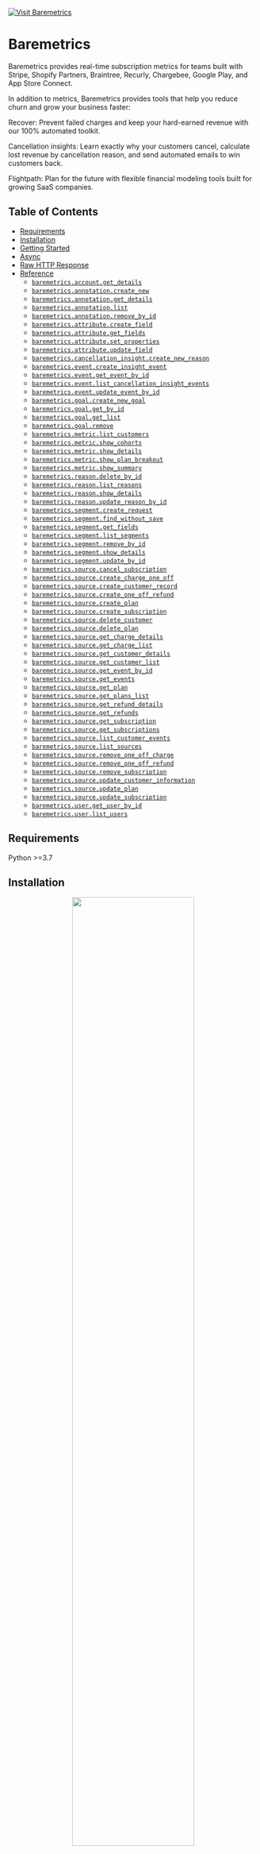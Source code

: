 <div align="left">

[![Visit Baremetrics](./header.png)](https://baremetrics.com)

# Baremetrics<a id="baremetrics"></a>

Baremetrics provides real-time subscription metrics for teams built with Stripe, Shopify Partners, Braintree, Recurly, Chargebee, Google Play, and App Store Connect. 

In addition to metrics, Baremetrics provides tools that help you reduce churn and grow your business faster: 

Recover: Prevent failed charges and keep your hard-earned revenue with our 100% automated toolkit. 

Cancellation insights: Learn exactly why your customers cancel, calculate lost revenue by cancellation reason, and send automated emails to win customers back.

Flightpath: Plan for the future with flexible financial modeling tools built for growing SaaS companies.


</div>

## Table of Contents<a id="table-of-contents"></a>

<!-- toc -->

- [Requirements](#requirements)
- [Installation](#installation)
- [Getting Started](#getting-started)
- [Async](#async)
- [Raw HTTP Response](#raw-http-response)
- [Reference](#reference)
  * [`baremetrics.account.get_details`](#baremetricsaccountget_details)
  * [`baremetrics.annotation.create_new`](#baremetricsannotationcreate_new)
  * [`baremetrics.annotation.get_details`](#baremetricsannotationget_details)
  * [`baremetrics.annotation.list`](#baremetricsannotationlist)
  * [`baremetrics.annotation.remove_by_id`](#baremetricsannotationremove_by_id)
  * [`baremetrics.attribute.create_field`](#baremetricsattributecreate_field)
  * [`baremetrics.attribute.get_fields`](#baremetricsattributeget_fields)
  * [`baremetrics.attribute.set_properties`](#baremetricsattributeset_properties)
  * [`baremetrics.attribute.update_field`](#baremetricsattributeupdate_field)
  * [`baremetrics.cancellation_insight.create_new_reason`](#baremetricscancellation_insightcreate_new_reason)
  * [`baremetrics.event.create_insight_event`](#baremetricseventcreate_insight_event)
  * [`baremetrics.event.get_event_by_id`](#baremetricseventget_event_by_id)
  * [`baremetrics.event.list_cancellation_insight_events`](#baremetricseventlist_cancellation_insight_events)
  * [`baremetrics.event.update_event_by_id`](#baremetricseventupdate_event_by_id)
  * [`baremetrics.goal.create_new_goal`](#baremetricsgoalcreate_new_goal)
  * [`baremetrics.goal.get_by_id`](#baremetricsgoalget_by_id)
  * [`baremetrics.goal.get_list`](#baremetricsgoalget_list)
  * [`baremetrics.goal.remove`](#baremetricsgoalremove)
  * [`baremetrics.metric.list_customers`](#baremetricsmetriclist_customers)
  * [`baremetrics.metric.show_cohorts`](#baremetricsmetricshow_cohorts)
  * [`baremetrics.metric.show_details`](#baremetricsmetricshow_details)
  * [`baremetrics.metric.show_plan_breakout`](#baremetricsmetricshow_plan_breakout)
  * [`baremetrics.metric.show_summary`](#baremetricsmetricshow_summary)
  * [`baremetrics.reason.delete_by_id`](#baremetricsreasondelete_by_id)
  * [`baremetrics.reason.list_reasons`](#baremetricsreasonlist_reasons)
  * [`baremetrics.reason.show_details`](#baremetricsreasonshow_details)
  * [`baremetrics.reason.update_reason_by_id`](#baremetricsreasonupdate_reason_by_id)
  * [`baremetrics.segment.create_request`](#baremetricssegmentcreate_request)
  * [`baremetrics.segment.find_without_save`](#baremetricssegmentfind_without_save)
  * [`baremetrics.segment.get_fields`](#baremetricssegmentget_fields)
  * [`baremetrics.segment.list_segments`](#baremetricssegmentlist_segments)
  * [`baremetrics.segment.remove_by_id`](#baremetricssegmentremove_by_id)
  * [`baremetrics.segment.show_details`](#baremetricssegmentshow_details)
  * [`baremetrics.segment.update_by_id`](#baremetricssegmentupdate_by_id)
  * [`baremetrics.source.cancel_subscription`](#baremetricssourcecancel_subscription)
  * [`baremetrics.source.create_charge_one_off`](#baremetricssourcecreate_charge_one_off)
  * [`baremetrics.source.create_customer_record`](#baremetricssourcecreate_customer_record)
  * [`baremetrics.source.create_one_off_refund`](#baremetricssourcecreate_one_off_refund)
  * [`baremetrics.source.create_plan`](#baremetricssourcecreate_plan)
  * [`baremetrics.source.create_subscription`](#baremetricssourcecreate_subscription)
  * [`baremetrics.source.delete_customer`](#baremetricssourcedelete_customer)
  * [`baremetrics.source.delete_plan`](#baremetricssourcedelete_plan)
  * [`baremetrics.source.get_charge_details`](#baremetricssourceget_charge_details)
  * [`baremetrics.source.get_charge_list`](#baremetricssourceget_charge_list)
  * [`baremetrics.source.get_customer_details`](#baremetricssourceget_customer_details)
  * [`baremetrics.source.get_customer_list`](#baremetricssourceget_customer_list)
  * [`baremetrics.source.get_event_by_id`](#baremetricssourceget_event_by_id)
  * [`baremetrics.source.get_events`](#baremetricssourceget_events)
  * [`baremetrics.source.get_plan`](#baremetricssourceget_plan)
  * [`baremetrics.source.get_plans_list`](#baremetricssourceget_plans_list)
  * [`baremetrics.source.get_refund_details`](#baremetricssourceget_refund_details)
  * [`baremetrics.source.get_refunds`](#baremetricssourceget_refunds)
  * [`baremetrics.source.get_subscription`](#baremetricssourceget_subscription)
  * [`baremetrics.source.get_subscriptions`](#baremetricssourceget_subscriptions)
  * [`baremetrics.source.list_customer_events`](#baremetricssourcelist_customer_events)
  * [`baremetrics.source.list_sources`](#baremetricssourcelist_sources)
  * [`baremetrics.source.remove_one_off_charge`](#baremetricssourceremove_one_off_charge)
  * [`baremetrics.source.remove_one_off_refund`](#baremetricssourceremove_one_off_refund)
  * [`baremetrics.source.remove_subscription`](#baremetricssourceremove_subscription)
  * [`baremetrics.source.update_customer_information`](#baremetricssourceupdate_customer_information)
  * [`baremetrics.source.update_plan`](#baremetricssourceupdate_plan)
  * [`baremetrics.source.update_subscription`](#baremetricssourceupdate_subscription)
  * [`baremetrics.user.get_user_by_id`](#baremetricsuserget_user_by_id)
  * [`baremetrics.user.list_users`](#baremetricsuserlist_users)

<!-- tocstop -->

## Requirements<a id="requirements"></a>

Python >=3.7

## Installation<a id="installation"></a>
<div align="center">
  <a href="https://konfigthis.com/sdk-sign-up?company=Baremetrics&language=Python">
    <img src="https://raw.githubusercontent.com/konfig-dev/brand-assets/HEAD/cta-images/python-cta.png" width="70%">
  </a>
</div>

## Getting Started<a id="getting-started"></a>

```python
from pprint import pprint
from baremetrics_python_sdk import Baremetrics, ApiException

baremetrics = Baremetrics(
    sec0="YOUR_API_KEY",
)

try:
    # Get Account
    get_details_response = baremetrics.account.get_details()
except ApiException as e:
    print("Exception when calling AccountApi.get_details: %s\n" % e)
    pprint(e.body)
    pprint(e.headers)
    pprint(e.status)
    pprint(e.reason)
    pprint(e.round_trip_time)
```

## Async<a id="async"></a>

`async` support is available by prepending `a` to any method.

```python
import asyncio
from pprint import pprint
from baremetrics_python_sdk import Baremetrics, ApiException

baremetrics = Baremetrics(
    sec0="YOUR_API_KEY",
)


async def main():
    try:
        # Get Account
        get_details_response = await baremetrics.account.aget_details()
    except ApiException as e:
        print("Exception when calling AccountApi.get_details: %s\n" % e)
        pprint(e.body)
        pprint(e.headers)
        pprint(e.status)
        pprint(e.reason)
        pprint(e.round_trip_time)


asyncio.run(main())
```

## Raw HTTP Response<a id="raw-http-response"></a>

To access raw HTTP response values, use the `.raw` namespace.

```python
from pprint import pprint
from baremetrics_python_sdk import Baremetrics, ApiException

baremetrics = Baremetrics(
    sec0="YOUR_API_KEY",
)

try:
    # Get Account
    get_details_response = baremetrics.account.raw.get_details()
    pprint(get_details_response.headers)
    pprint(get_details_response.status)
    pprint(get_details_response.round_trip_time)
except ApiException as e:
    print("Exception when calling AccountApi.get_details: %s\n" % e)
    pprint(e.body)
    pprint(e.headers)
    pprint(e.status)
    pprint(e.reason)
    pprint(e.round_trip_time)
```


## Reference<a id="reference"></a>
### `baremetrics.account.get_details`<a id="baremetricsaccountget_details"></a>

Get Account

#### 🛠️ Usage<a id="🛠️-usage"></a>

```python
get_details_response = baremetrics.account.get_details()
```

#### 🌐 Endpoint<a id="🌐-endpoint"></a>

`/v1/account` `get`

[🔙 **Back to Table of Contents**](#table-of-contents)

---

### `baremetrics.annotation.create_new`<a id="baremetricsannotationcreate_new"></a>

Create Annotation

#### 🛠️ Usage<a id="🛠️-usage"></a>

```python
create_new_response = baremetrics.annotation.create_new(
    metric="string_example",
    annotation="string_example",
    date="1970-01-01",
    _global=True,
    user_id="string_example",
)
```

#### ⚙️ Parameters<a id="⚙️-parameters"></a>

##### metric: `str`<a id="metric-str"></a>

Which metric is this for?

##### annotation: `str`<a id="annotation-str"></a>

The annotation text

##### date: `date`<a id="date-date"></a>

YYYY-MM-DD

##### _global: `bool`<a id="_global-bool"></a>

Should this show on all graphs?

##### user_id: `str`<a id="user_id-str"></a>

Who added this annotation?

#### ⚙️ Request Body<a id="⚙️-request-body"></a>

[`AnnotationCreateNewRequest`](./baremetrics_python_sdk/type/annotation_create_new_request.py)
#### 🔄 Return<a id="🔄-return"></a>

[`AnnotationCreateNewResponse`](./baremetrics_python_sdk/pydantic/annotation_create_new_response.py)

#### 🌐 Endpoint<a id="🌐-endpoint"></a>

`/v1/annotations` `post`

[🔙 **Back to Table of Contents**](#table-of-contents)

---

### `baremetrics.annotation.get_details`<a id="baremetricsannotationget_details"></a>

Show Annotation

#### 🛠️ Usage<a id="🛠️-usage"></a>

```python
get_details_response = baremetrics.annotation.get_details(
    id="id_example",
)
```

#### ⚙️ Parameters<a id="⚙️-parameters"></a>

##### id: `str`<a id="id-str"></a>

#### 🔄 Return<a id="🔄-return"></a>

[`AnnotationGetDetailsResponse`](./baremetrics_python_sdk/pydantic/annotation_get_details_response.py)

#### 🌐 Endpoint<a id="🌐-endpoint"></a>

`/v1/annotations/{id}` `get`

[🔙 **Back to Table of Contents**](#table-of-contents)

---

### `baremetrics.annotation.list`<a id="baremetricsannotationlist"></a>

List Annotations

#### 🛠️ Usage<a id="🛠️-usage"></a>

```python
list_response = baremetrics.annotation.list()
```

#### 🔄 Return<a id="🔄-return"></a>

[`AnnotationListResponse`](./baremetrics_python_sdk/pydantic/annotation_list_response.py)

#### 🌐 Endpoint<a id="🌐-endpoint"></a>

`/v1/annotations` `get`

[🔙 **Back to Table of Contents**](#table-of-contents)

---

### `baremetrics.annotation.remove_by_id`<a id="baremetricsannotationremove_by_id"></a>

Delete Annotation

#### 🛠️ Usage<a id="🛠️-usage"></a>

```python
remove_by_id_response = baremetrics.annotation.remove_by_id(
    id="id_example",
)
```

#### ⚙️ Parameters<a id="⚙️-parameters"></a>

##### id: `str`<a id="id-str"></a>

#### 🌐 Endpoint<a id="🌐-endpoint"></a>

`/v1/annotations/{id}` `delete`

[🔙 **Back to Table of Contents**](#table-of-contents)

---

### `baremetrics.attribute.create_field`<a id="baremetricsattributecreate_field"></a>

Create Attribute Field

#### 🛠️ Usage<a id="🛠️-usage"></a>

```python
create_field_response = baremetrics.attribute.create_field(
    title="string_example",
    field_type="string_example",
)
```

#### ⚙️ Parameters<a id="⚙️-parameters"></a>

##### title: `str`<a id="title-str"></a>

##### field_type: `str`<a id="field_type-str"></a>

string, integer, date, boolean, array

#### ⚙️ Request Body<a id="⚙️-request-body"></a>

[`AttributeCreateFieldRequest`](./baremetrics_python_sdk/type/attribute_create_field_request.py)
#### 🔄 Return<a id="🔄-return"></a>

[`AttributeCreateFieldResponse`](./baremetrics_python_sdk/pydantic/attribute_create_field_response.py)

#### 🌐 Endpoint<a id="🌐-endpoint"></a>

`/v1/attributes/fields` `post`

[🔙 **Back to Table of Contents**](#table-of-contents)

---

### `baremetrics.attribute.get_fields`<a id="baremetricsattributeget_fields"></a>

List Attribute Fields

#### 🛠️ Usage<a id="🛠️-usage"></a>

```python
get_fields_response = baremetrics.attribute.get_fields()
```

#### 🔄 Return<a id="🔄-return"></a>

[`AttributeGetFieldsResponse`](./baremetrics_python_sdk/pydantic/attribute_get_fields_response.py)

#### 🌐 Endpoint<a id="🌐-endpoint"></a>

`/v1/attributes/fields` `get`

[🔙 **Back to Table of Contents**](#table-of-contents)

---

### `baremetrics.attribute.set_properties`<a id="baremetricsattributeset_properties"></a>

Create or update properties on customers. This will work across all sources.

#### 🛠️ Usage<a id="🛠️-usage"></a>

```python
set_properties_response = baremetrics.attribute.set_properties(
    attributes=[
        {
            "customer_oid": "customer_oid_example",
            "customer_email": "customer_email_example",
            "field_id": "field_id_example",
            "value": "value_example",
        }
    ],
)
```

#### ⚙️ Parameters<a id="⚙️-parameters"></a>

##### attributes: [`AttributeSetPropertiesRequestAttributes`](./baremetrics_python_sdk/type/attribute_set_properties_request_attributes.py)<a id="attributes-attributesetpropertiesrequestattributesbaremetrics_python_sdktypeattribute_set_properties_request_attributespy"></a>

#### ⚙️ Request Body<a id="⚙️-request-body"></a>

[`AttributeSetPropertiesRequest`](./baremetrics_python_sdk/type/attribute_set_properties_request.py)
#### 🌐 Endpoint<a id="🌐-endpoint"></a>

`/v1/attributes` `post`

[🔙 **Back to Table of Contents**](#table-of-contents)

---

### `baremetrics.attribute.update_field`<a id="baremetricsattributeupdate_field"></a>

Update Attribute Field

#### 🛠️ Usage<a id="🛠️-usage"></a>

```python
update_field_response = baremetrics.attribute.update_field(
    title="string_example",
    id="id_example",
)
```

#### ⚙️ Parameters<a id="⚙️-parameters"></a>

##### title: `str`<a id="title-str"></a>

##### id: `str`<a id="id-str"></a>

#### ⚙️ Request Body<a id="⚙️-request-body"></a>

[`AttributeUpdateFieldRequest`](./baremetrics_python_sdk/type/attribute_update_field_request.py)
#### 🔄 Return<a id="🔄-return"></a>

[`AttributeUpdateFieldResponse`](./baremetrics_python_sdk/pydantic/attribute_update_field_response.py)

#### 🌐 Endpoint<a id="🌐-endpoint"></a>

`/v1/attributes/fields/{id}` `put`

[🔙 **Back to Table of Contents**](#table-of-contents)

---

### `baremetrics.cancellation_insight.create_new_reason`<a id="baremetricscancellation_insightcreate_new_reason"></a>

Create Reason

#### 🛠️ Usage<a id="🛠️-usage"></a>

```python
create_new_reason_response = baremetrics.cancellation_insight.create_new_reason(
    text="string_example",
    sort_key=1,
)
```

#### ⚙️ Parameters<a id="⚙️-parameters"></a>

##### text: `str`<a id="text-str"></a>

##### sort_key: `int`<a id="sort_key-int"></a>

#### ⚙️ Request Body<a id="⚙️-request-body"></a>

[`CancellationInsightCreateNewReasonRequest`](./baremetrics_python_sdk/type/cancellation_insight_create_new_reason_request.py)
#### 🔄 Return<a id="🔄-return"></a>

[`CancellationInsightCreateNewReasonResponse`](./baremetrics_python_sdk/pydantic/cancellation_insight_create_new_reason_response.py)

#### 🌐 Endpoint<a id="🌐-endpoint"></a>

`/v1/cancellation_insights/reasons` `post`

[🔙 **Back to Table of Contents**](#table-of-contents)

---

### `baremetrics.event.create_insight_event`<a id="baremetricseventcreate_insight_event"></a>

Create Event

#### 🛠️ Usage<a id="🛠️-usage"></a>

```python
create_insight_event_response = baremetrics.event.create_insight_event(
    reason_id="string_example",
    comment="string_example",
    customer_oid="string_example",
    subscription_oids=["string_example"],
)
```

#### ⚙️ Parameters<a id="⚙️-parameters"></a>

##### reason_id: `str`<a id="reason_id-str"></a>

##### comment: `str`<a id="comment-str"></a>

##### customer_oid: `str`<a id="customer_oid-str"></a>

##### subscription_oids: [`EventCreateInsightEventRequestSubscriptionOids`](./baremetrics_python_sdk/type/event_create_insight_event_request_subscription_oids.py)<a id="subscription_oids-eventcreateinsighteventrequestsubscriptionoidsbaremetrics_python_sdktypeevent_create_insight_event_request_subscription_oidspy"></a>

#### ⚙️ Request Body<a id="⚙️-request-body"></a>

[`EventCreateInsightEventRequest`](./baremetrics_python_sdk/type/event_create_insight_event_request.py)
#### 🔄 Return<a id="🔄-return"></a>

[`EventCreateInsightEventResponse`](./baremetrics_python_sdk/pydantic/event_create_insight_event_response.py)

#### 🌐 Endpoint<a id="🌐-endpoint"></a>

`/v1/cancellation_insights/events` `post`

[🔙 **Back to Table of Contents**](#table-of-contents)

---

### `baremetrics.event.get_event_by_id`<a id="baremetricseventget_event_by_id"></a>

Show Event

#### 🛠️ Usage<a id="🛠️-usage"></a>

```python
get_event_by_id_response = baremetrics.event.get_event_by_id(
    id="id_example",
)
```

#### ⚙️ Parameters<a id="⚙️-parameters"></a>

##### id: `str`<a id="id-str"></a>

#### 🔄 Return<a id="🔄-return"></a>

[`EventGetEventByIdResponse`](./baremetrics_python_sdk/pydantic/event_get_event_by_id_response.py)

#### 🌐 Endpoint<a id="🌐-endpoint"></a>

`/v1/cancellation_insights/events/{id}` `get`

[🔙 **Back to Table of Contents**](#table-of-contents)

---

### `baremetrics.event.list_cancellation_insight_events`<a id="baremetricseventlist_cancellation_insight_events"></a>

List Events

#### 🛠️ Usage<a id="🛠️-usage"></a>

```python
list_cancellation_insight_events_response = (
    baremetrics.event.list_cancellation_insight_events()
)
```

#### 🔄 Return<a id="🔄-return"></a>

[`EventListCancellationInsightEventsResponse`](./baremetrics_python_sdk/pydantic/event_list_cancellation_insight_events_response.py)

#### 🌐 Endpoint<a id="🌐-endpoint"></a>

`/v1/cancellation_insights/events` `get`

[🔙 **Back to Table of Contents**](#table-of-contents)

---

### `baremetrics.event.update_event_by_id`<a id="baremetricseventupdate_event_by_id"></a>

Update Event

#### 🛠️ Usage<a id="🛠️-usage"></a>

```python
update_event_by_id_response = baremetrics.event.update_event_by_id(
    id="id_example",
    reason_id="string_example",
    comment="string_example",
)
```

#### ⚙️ Parameters<a id="⚙️-parameters"></a>

##### id: `str`<a id="id-str"></a>

##### reason_id: `str`<a id="reason_id-str"></a>

##### comment: `str`<a id="comment-str"></a>

#### ⚙️ Request Body<a id="⚙️-request-body"></a>

[`EventUpdateEventByIdRequest`](./baremetrics_python_sdk/type/event_update_event_by_id_request.py)
#### 🔄 Return<a id="🔄-return"></a>

[`EventUpdateEventByIdResponse`](./baremetrics_python_sdk/pydantic/event_update_event_by_id_response.py)

#### 🌐 Endpoint<a id="🌐-endpoint"></a>

`/v1/cancellation_insights/events/{id}` `put`

[🔙 **Back to Table of Contents**](#table-of-contents)

---

### `baremetrics.goal.create_new_goal`<a id="baremetricsgoalcreate_new_goal"></a>

Create Goal

#### 🛠️ Usage<a id="🛠️-usage"></a>

```python
create_new_goal_response = baremetrics.goal.create_new_goal(
    metric="string_example",
    start_amount=1,
    end_amount=1,
    start_date="1970-01-01",
    end_date="1970-01-01",
    name="string_example",
)
```

#### ⚙️ Parameters<a id="⚙️-parameters"></a>

##### metric: `str`<a id="metric-str"></a>

##### start_amount: `int`<a id="start_amount-int"></a>

In cents

##### end_amount: `int`<a id="end_amount-int"></a>

In cents

##### start_date: `date`<a id="start_date-date"></a>

##### end_date: `date`<a id="end_date-date"></a>

##### name: `str`<a id="name-str"></a>

The goal name

#### ⚙️ Request Body<a id="⚙️-request-body"></a>

[`GoalCreateNewGoalRequest`](./baremetrics_python_sdk/type/goal_create_new_goal_request.py)
#### 🔄 Return<a id="🔄-return"></a>

[`GoalCreateNewGoalResponse`](./baremetrics_python_sdk/pydantic/goal_create_new_goal_response.py)

#### 🌐 Endpoint<a id="🌐-endpoint"></a>

`/v1/goals` `post`

[🔙 **Back to Table of Contents**](#table-of-contents)

---

### `baremetrics.goal.get_by_id`<a id="baremetricsgoalget_by_id"></a>

Show Goal

#### 🛠️ Usage<a id="🛠️-usage"></a>

```python
get_by_id_response = baremetrics.goal.get_by_id(
    id="id_example",
)
```

#### ⚙️ Parameters<a id="⚙️-parameters"></a>

##### id: `str`<a id="id-str"></a>

Unique ID

#### 🔄 Return<a id="🔄-return"></a>

[`GoalGetByIdResponse`](./baremetrics_python_sdk/pydantic/goal_get_by_id_response.py)

#### 🌐 Endpoint<a id="🌐-endpoint"></a>

`/v1/goals/{id}` `get`

[🔙 **Back to Table of Contents**](#table-of-contents)

---

### `baremetrics.goal.get_list`<a id="baremetricsgoalget_list"></a>

List Goals

#### 🛠️ Usage<a id="🛠️-usage"></a>

```python
get_list_response = baremetrics.goal.get_list()
```

#### 🔄 Return<a id="🔄-return"></a>

[`GoalGetListResponse`](./baremetrics_python_sdk/pydantic/goal_get_list_response.py)

#### 🌐 Endpoint<a id="🌐-endpoint"></a>

`/v1/goals` `get`

[🔙 **Back to Table of Contents**](#table-of-contents)

---

### `baremetrics.goal.remove`<a id="baremetricsgoalremove"></a>

Delete Goal

#### 🛠️ Usage<a id="🛠️-usage"></a>

```python
remove_response = baremetrics.goal.remove(
    id="id_example",
)
```

#### ⚙️ Parameters<a id="⚙️-parameters"></a>

##### id: `str`<a id="id-str"></a>

#### 🌐 Endpoint<a id="🌐-endpoint"></a>

`/v1/goals/{id}` `delete`

[🔙 **Back to Table of Contents**](#table-of-contents)

---

### `baremetrics.metric.list_customers`<a id="baremetricsmetriclist_customers"></a>

Returns a list of customers that make up this metric. For example, the upgrades metric will return all customers who have upgraded within the selected range. You can also see their MRR contribution.

#### 🛠️ Usage<a id="🛠️-usage"></a>

```python
list_customers_response = baremetrics.metric.list_customers(
    start_date="1970-01-01",
    end_date="1970-01-01",
    metric="metric_example",
)
```

#### ⚙️ Parameters<a id="⚙️-parameters"></a>

##### start_date: `date`<a id="start_date-date"></a>

##### end_date: `date`<a id="end_date-date"></a>

##### metric: `str`<a id="metric-str"></a>

You can see a list of available metrics [here](https://developers.baremetrics.com/reference/introduction)

#### 🌐 Endpoint<a id="🌐-endpoint"></a>

`/v1/metrics/{metric}/customers` `get`

[🔙 **Back to Table of Contents**](#table-of-contents)

---

### `baremetrics.metric.show_cohorts`<a id="baremetricsmetricshow_cohorts"></a>

Show Cohorts

#### 🛠️ Usage<a id="🛠️-usage"></a>

```python
show_cohorts_response = baremetrics.metric.show_cohorts()
```

#### 🔄 Return<a id="🔄-return"></a>

[`MetricShowCohortsResponse`](./baremetrics_python_sdk/pydantic/metric_show_cohorts_response.py)

#### 🌐 Endpoint<a id="🌐-endpoint"></a>

`/v1/metrics/cohorts` `get`

[🔙 **Back to Table of Contents**](#table-of-contents)

---

### `baremetrics.metric.show_details`<a id="baremetricsmetricshow_details"></a>

Show Metric

#### 🛠️ Usage<a id="🛠️-usage"></a>

```python
show_details_response = baremetrics.metric.show_details(
    metric="metric_example",
    start_date="2016-11-01",
    end_date="2016-11-26",
    compare_to=30,
)
```

#### ⚙️ Parameters<a id="⚙️-parameters"></a>

##### metric: `str`<a id="metric-str"></a>

You can see a list of available metrics [here](https://developers.baremetrics.com/reference/introduction)

##### start_date: `date`<a id="start_date-date"></a>

##### end_date: `date`<a id="end_date-date"></a>

##### compare_to: `int`<a id="compare_to-int"></a>

The number of days ago to compare results to

#### 🔄 Return<a id="🔄-return"></a>

[`MetricShowDetailsResponse`](./baremetrics_python_sdk/pydantic/metric_show_details_response.py)

#### 🌐 Endpoint<a id="🌐-endpoint"></a>

`/v1/metrics/{metric}` `get`

[🔙 **Back to Table of Contents**](#table-of-contents)

---

### `baremetrics.metric.show_plan_breakout`<a id="baremetricsmetricshow_plan_breakout"></a>

This allows you to break down a metric by plan, across a date range

#### 🛠️ Usage<a id="🛠️-usage"></a>

```python
show_plan_breakout_response = baremetrics.metric.show_plan_breakout(
    start_date="1970-01-01",
    end_date="1970-01-01",
    metric="metric_example",
)
```

#### ⚙️ Parameters<a id="⚙️-parameters"></a>

##### start_date: `date`<a id="start_date-date"></a>

##### end_date: `date`<a id="end_date-date"></a>

##### metric: `str`<a id="metric-str"></a>

You can see a list of available metrics [here](https://developers.baremetrics.com/reference/introduction)

#### 🔄 Return<a id="🔄-return"></a>

[`MetricShowPlanBreakoutResponse`](./baremetrics_python_sdk/pydantic/metric_show_plan_breakout_response.py)

#### 🌐 Endpoint<a id="🌐-endpoint"></a>

`/v1/metrics/{metric}/plans` `get`

[🔙 **Back to Table of Contents**](#table-of-contents)

---

### `baremetrics.metric.show_summary`<a id="baremetricsmetricshow_summary"></a>

Show Summary

#### 🛠️ Usage<a id="🛠️-usage"></a>

```python
show_summary_response = baremetrics.metric.show_summary(
    start_date="2016-11-01",
    end_date="2016-11-26",
)
```

#### ⚙️ Parameters<a id="⚙️-parameters"></a>

##### start_date: `str`<a id="start_date-str"></a>

##### end_date: `str`<a id="end_date-str"></a>

#### 🔄 Return<a id="🔄-return"></a>

[`MetricShowSummaryResponse`](./baremetrics_python_sdk/pydantic/metric_show_summary_response.py)

#### 🌐 Endpoint<a id="🌐-endpoint"></a>

`/v1/metrics` `get`

[🔙 **Back to Table of Contents**](#table-of-contents)

---

### `baremetrics.reason.delete_by_id`<a id="baremetricsreasondelete_by_id"></a>

Delete Reason

#### 🛠️ Usage<a id="🛠️-usage"></a>

```python
delete_by_id_response = baremetrics.reason.delete_by_id(
    id="id_example",
)
```

#### ⚙️ Parameters<a id="⚙️-parameters"></a>

##### id: `str`<a id="id-str"></a>

#### 🌐 Endpoint<a id="🌐-endpoint"></a>

`/v1/cancellation_insights/reasons/{id}` `delete`

[🔙 **Back to Table of Contents**](#table-of-contents)

---

### `baremetrics.reason.list_reasons`<a id="baremetricsreasonlist_reasons"></a>

List Reasons

#### 🛠️ Usage<a id="🛠️-usage"></a>

```python
list_reasons_response = baremetrics.reason.list_reasons()
```

#### 🔄 Return<a id="🔄-return"></a>

[`ReasonListReasonsResponse`](./baremetrics_python_sdk/pydantic/reason_list_reasons_response.py)

#### 🌐 Endpoint<a id="🌐-endpoint"></a>

`/v1/cancellation_insights/reasons` `get`

[🔙 **Back to Table of Contents**](#table-of-contents)

---

### `baremetrics.reason.show_details`<a id="baremetricsreasonshow_details"></a>

Show Reason

#### 🛠️ Usage<a id="🛠️-usage"></a>

```python
show_details_response = baremetrics.reason.show_details(
    id="id_example",
)
```

#### ⚙️ Parameters<a id="⚙️-parameters"></a>

##### id: `str`<a id="id-str"></a>

#### 🔄 Return<a id="🔄-return"></a>

[`ReasonShowDetailsResponse`](./baremetrics_python_sdk/pydantic/reason_show_details_response.py)

#### 🌐 Endpoint<a id="🌐-endpoint"></a>

`/v1/cancellation_insights/reasons/{id}` `get`

[🔙 **Back to Table of Contents**](#table-of-contents)

---

### `baremetrics.reason.update_reason_by_id`<a id="baremetricsreasonupdate_reason_by_id"></a>

Update Reason

#### 🛠️ Usage<a id="🛠️-usage"></a>

```python
update_reason_by_id_response = baremetrics.reason.update_reason_by_id(
    text="string_example",
    id="id_example",
    sort_key=1,
)
```

#### ⚙️ Parameters<a id="⚙️-parameters"></a>

##### text: `str`<a id="text-str"></a>

##### id: `str`<a id="id-str"></a>

##### sort_key: `int`<a id="sort_key-int"></a>

#### ⚙️ Request Body<a id="⚙️-request-body"></a>

[`ReasonUpdateReasonByIdRequest`](./baremetrics_python_sdk/type/reason_update_reason_by_id_request.py)
#### 🔄 Return<a id="🔄-return"></a>

[`ReasonUpdateReasonByIdResponse`](./baremetrics_python_sdk/pydantic/reason_update_reason_by_id_response.py)

#### 🌐 Endpoint<a id="🌐-endpoint"></a>

`/v1/cancellation_insights/reasons/{id}` `put`

[🔙 **Back to Table of Contents**](#table-of-contents)

---

### `baremetrics.segment.create_request`<a id="baremetricssegmentcreate_request"></a>

Create Segment

#### 🛠️ Usage<a id="🛠️-usage"></a>

```python
create_request_response = baremetrics.segment.create_request(
    query=[
        {
            "category": "category_example",
            "field": "field_example",
            "value": "value_example",
            "method": "method_example",
        }
    ],
    name="string_example",
)
```

#### ⚙️ Parameters<a id="⚙️-parameters"></a>

##### query: [`SegmentCreateRequestRequestQuery`](./baremetrics_python_sdk/type/segment_create_request_request_query.py)<a id="query-segmentcreaterequestrequestquerybaremetrics_python_sdktypesegment_create_request_request_querypy"></a>

##### name: `str`<a id="name-str"></a>

#### ⚙️ Request Body<a id="⚙️-request-body"></a>

[`SegmentCreateRequestRequest`](./baremetrics_python_sdk/type/segment_create_request_request.py)
#### 🔄 Return<a id="🔄-return"></a>

[`SegmentCreateRequestResponse`](./baremetrics_python_sdk/pydantic/segment_create_request_response.py)

#### 🌐 Endpoint<a id="🌐-endpoint"></a>

`/v1/segments` `post`

[🔙 **Back to Table of Contents**](#table-of-contents)

---

### `baremetrics.segment.find_without_save`<a id="baremetricssegmentfind_without_save"></a>

Search for a segment without saving it

#### 🛠️ Usage<a id="🛠️-usage"></a>

```python
find_without_save_response = baremetrics.segment.find_without_save(
    query=[
        {
            "category": "category_example",
            "field": "field_example",
            "value": "value_example",
            "method": "method_example",
        }
    ],
    per_page=30,
    page=0,
    sort="created",
    order="asc",
)
```

#### ⚙️ Parameters<a id="⚙️-parameters"></a>

##### query: [`SegmentFindWithoutSaveRequestQuery`](./baremetrics_python_sdk/type/segment_find_without_save_request_query.py)<a id="query-segmentfindwithoutsaverequestquerybaremetrics_python_sdktypesegment_find_without_save_request_querypy"></a>

##### per_page: `int`<a id="per_page-int"></a>

##### page: `int`<a id="page-int"></a>

##### sort: `str`<a id="sort-str"></a>

##### order: `str`<a id="order-str"></a>

#### ⚙️ Request Body<a id="⚙️-request-body"></a>

[`SegmentFindWithoutSaveRequest`](./baremetrics_python_sdk/type/segment_find_without_save_request.py)
#### 🔄 Return<a id="🔄-return"></a>

[`SegmentFindWithoutSaveResponse`](./baremetrics_python_sdk/pydantic/segment_find_without_save_response.py)

#### 🌐 Endpoint<a id="🌐-endpoint"></a>

`/v1/segments/search` `post`

[🔙 **Back to Table of Contents**](#table-of-contents)

---

### `baremetrics.segment.get_fields`<a id="baremetricssegmentget_fields"></a>

Returns the fields that can be used to create/search a segment. The key is the category, and a category contains multiple fields.

#### 🛠️ Usage<a id="🛠️-usage"></a>

```python
get_fields_response = baremetrics.segment.get_fields()
```

#### 🔄 Return<a id="🔄-return"></a>

[`SegmentGetFieldsResponse`](./baremetrics_python_sdk/pydantic/segment_get_fields_response.py)

#### 🌐 Endpoint<a id="🌐-endpoint"></a>

`/v1/segments/fields` `get`

[🔙 **Back to Table of Contents**](#table-of-contents)

---

### `baremetrics.segment.list_segments`<a id="baremetricssegmentlist_segments"></a>

List Segments

#### 🛠️ Usage<a id="🛠️-usage"></a>

```python
list_segments_response = baremetrics.segment.list_segments()
```

#### 🔄 Return<a id="🔄-return"></a>

[`SegmentListSegmentsResponse`](./baremetrics_python_sdk/pydantic/segment_list_segments_response.py)

#### 🌐 Endpoint<a id="🌐-endpoint"></a>

`/v1/segments` `get`

[🔙 **Back to Table of Contents**](#table-of-contents)

---

### `baremetrics.segment.remove_by_id`<a id="baremetricssegmentremove_by_id"></a>

Delete Segment

#### 🛠️ Usage<a id="🛠️-usage"></a>

```python
remove_by_id_response = baremetrics.segment.remove_by_id(
    id="id_example",
)
```

#### ⚙️ Parameters<a id="⚙️-parameters"></a>

##### id: `str`<a id="id-str"></a>

#### 🌐 Endpoint<a id="🌐-endpoint"></a>

`/v1/segments/{id}` `delete`

[🔙 **Back to Table of Contents**](#table-of-contents)

---

### `baremetrics.segment.show_details`<a id="baremetricssegmentshow_details"></a>

Show Segment

#### 🛠️ Usage<a id="🛠️-usage"></a>

```python
show_details_response = baremetrics.segment.show_details(
    id="id_example",
)
```

#### ⚙️ Parameters<a id="⚙️-parameters"></a>

##### id: `str`<a id="id-str"></a>

#### 🔄 Return<a id="🔄-return"></a>

[`SegmentShowDetailsResponse`](./baremetrics_python_sdk/pydantic/segment_show_details_response.py)

#### 🌐 Endpoint<a id="🌐-endpoint"></a>

`/v1/segments/{id}` `get`

[🔙 **Back to Table of Contents**](#table-of-contents)

---

### `baremetrics.segment.update_by_id`<a id="baremetricssegmentupdate_by_id"></a>

Update Segment

#### 🛠️ Usage<a id="🛠️-usage"></a>

```python
update_by_id_response = baremetrics.segment.update_by_id(
    id="id_example",
    name="string_example",
    query=[
        {
            "category": "category_example",
            "field": "field_example",
            "value": "value_example",
            "method": "method_example",
        }
    ],
)
```

#### ⚙️ Parameters<a id="⚙️-parameters"></a>

##### id: `str`<a id="id-str"></a>

##### name: `str`<a id="name-str"></a>

##### query: [`SegmentUpdateByIdRequestQuery`](./baremetrics_python_sdk/type/segment_update_by_id_request_query.py)<a id="query-segmentupdatebyidrequestquerybaremetrics_python_sdktypesegment_update_by_id_request_querypy"></a>

#### ⚙️ Request Body<a id="⚙️-request-body"></a>

[`SegmentUpdateByIdRequest`](./baremetrics_python_sdk/type/segment_update_by_id_request.py)
#### 🔄 Return<a id="🔄-return"></a>

[`SegmentUpdateByIdResponse`](./baremetrics_python_sdk/pydantic/segment_update_by_id_response.py)

#### 🌐 Endpoint<a id="🌐-endpoint"></a>

`/v1/segments/{id}` `put`

[🔙 **Back to Table of Contents**](#table-of-contents)

---

### `baremetrics.source.cancel_subscription`<a id="baremetricssourcecancel_subscription"></a>

This endpoint allows you to cancel a subscription.

#### 🛠️ Usage<a id="🛠️-usage"></a>

```python
cancel_subscription_response = baremetrics.source.cancel_subscription(
    canceled_at="1970-01-01T00:00:00.00Z",
    subscription_oid="subscription_oid_example",
    source_id="source_id_example",
)
```

#### ⚙️ Parameters<a id="⚙️-parameters"></a>

##### canceled_at: `datetime`<a id="canceled_at-datetime"></a>

A unix timestamp of when this subscription was, or should be canceled.

##### subscription_oid: `str`<a id="subscription_oid-str"></a>

Your unique ID for the subscription

##### source_id: `str`<a id="source_id-str"></a>

Please see [Sources](ref:sources)

#### ⚙️ Request Body<a id="⚙️-request-body"></a>

[`SourceCancelSubscriptionRequest`](./baremetrics_python_sdk/type/source_cancel_subscription_request.py)
#### 🔄 Return<a id="🔄-return"></a>

[`SourceCancelSubscriptionResponse`](./baremetrics_python_sdk/pydantic/source_cancel_subscription_response.py)

#### 🌐 Endpoint<a id="🌐-endpoint"></a>

`/v1/{source_id}/subscriptions/{subscription_oid}/cancel` `put`

[🔙 **Back to Table of Contents**](#table-of-contents)

---

### `baremetrics.source.create_charge_one_off`<a id="baremetricssourcecreate_charge_one_off"></a>

Create "One-Off" charges that are not linked to a subscription.

#### 🛠️ Usage<a id="🛠️-usage"></a>

```python
create_charge_one_off_response = baremetrics.source.create_charge_one_off(
    oid="string_example",
    amount=1,
    currency="string_example",
    customer_oid="string_example",
    source_id="source_id_example",
    created="NOW",
    status="paid",
    fee=0,
    subscription_oid="string_example",
)
```

#### ⚙️ Parameters<a id="⚙️-parameters"></a>

##### oid: `str`<a id="oid-str"></a>

Your unique reference for this charge

##### amount: `int`<a id="amount-int"></a>

The charge amount (in cents)

##### currency: `str`<a id="currency-str"></a>

The ISO code of the currency of this plan. E.G: usd

##### customer_oid: `str`<a id="customer_oid-str"></a>

Your unique ID for the customer

##### source_id: `str`<a id="source_id-str"></a>

Please see [Sources](ref:sources)

##### created: `datetime`<a id="created-datetime"></a>

Unix timestamp of when this was created

##### status: `str`<a id="status-str"></a>

The status of this charge. Can be paid or failed. Defaults to paid.

##### fee: `int`<a id="fee-int"></a>

##### subscription_oid: `str`<a id="subscription_oid-str"></a>

This can only be supplied when Subscription Auto Charging is disabled. Please contact support if you want to handle your subscription charges manually.

#### ⚙️ Request Body<a id="⚙️-request-body"></a>

[`SourceCreateChargeOneOffRequest`](./baremetrics_python_sdk/type/source_create_charge_one_off_request.py)
#### 🌐 Endpoint<a id="🌐-endpoint"></a>

`/v1/{source_id}/charges` `post`

[🔙 **Back to Table of Contents**](#table-of-contents)

---

### `baremetrics.source.create_customer_record`<a id="baremetricssourcecreate_customer_record"></a>

This endpoint allows you to create a customer record. After you create the record, you will be able to create a [Subscription](https://developers.baremetrics.com/reference/introduction)

#### 🛠️ Usage<a id="🛠️-usage"></a>

```python
create_customer_record_response = baremetrics.source.create_customer_record(
    oid="string_example",
    source_id="source_id_example",
    name="string_example",
    notes="string_example",
    email="string_example",
    created="NOW",
)
```

#### ⚙️ Parameters<a id="⚙️-parameters"></a>

##### oid: `str`<a id="oid-str"></a>

Your unique ID for the customer

##### source_id: `str`<a id="source_id-str"></a>

Please see [Sources](ref:sources)

##### name: `str`<a id="name-str"></a>

##### notes: `str`<a id="notes-str"></a>

Your own notes for this customer. These will be displayed in the profile

##### email: `str`<a id="email-str"></a>

An email address for this customer. This is used to lookup extra profile information

##### created: `datetime`<a id="created-datetime"></a>

A unix timestamp of when this customer was created. Defaults to now.

#### ⚙️ Request Body<a id="⚙️-request-body"></a>

[`SourceCreateCustomerRecordRequest`](./baremetrics_python_sdk/type/source_create_customer_record_request.py)
#### 🔄 Return<a id="🔄-return"></a>

[`SourceCreateCustomerRecordResponse`](./baremetrics_python_sdk/pydantic/source_create_customer_record_response.py)

#### 🌐 Endpoint<a id="🌐-endpoint"></a>

`/v1/{source_id}/customers` `post`

[🔙 **Back to Table of Contents**](#table-of-contents)

---

### `baremetrics.source.create_one_off_refund`<a id="baremetricssourcecreate_one_off_refund"></a>

Create "One-Off" refunds that are not linked to a subscription.

#### 🛠️ Usage<a id="🛠️-usage"></a>

```python
create_one_off_refund_response = baremetrics.source.create_one_off_refund(
    oid="string_example",
    amount=1,
    currency="string_example",
    customer_oid="string_example",
    charge_oid="string_example",
    source_id="source_id_example",
    created="NOW",
)
```

#### ⚙️ Parameters<a id="⚙️-parameters"></a>

##### oid: `str`<a id="oid-str"></a>

Your unique reference for this charge

##### amount: `int`<a id="amount-int"></a>

The charge amount (in cents)

##### currency: `str`<a id="currency-str"></a>

The ISO code of the currency of this plan. E.G: usd

##### customer_oid: `str`<a id="customer_oid-str"></a>

Your unique ID for the customer

##### charge_oid: `str`<a id="charge_oid-str"></a>

Which charge do you want to refund? This must be an API charge.

##### source_id: `str`<a id="source_id-str"></a>

Please see [Sources](ref:sources)

##### created: `datetime`<a id="created-datetime"></a>

Unix timestamp of when this was created

#### ⚙️ Request Body<a id="⚙️-request-body"></a>

[`SourceCreateOneOffRefundRequest`](./baremetrics_python_sdk/type/source_create_one_off_refund_request.py)
#### 🌐 Endpoint<a id="🌐-endpoint"></a>

`/v1/{source_id}/refunds` `post`

[🔙 **Back to Table of Contents**](#table-of-contents)

---

### `baremetrics.source.create_plan`<a id="baremetricssourcecreate_plan"></a>

Create a plan for use when [creating](https://developers.baremetrics.com/reference/introduction) or [updating](https://developers.baremetrics.com/reference/introduction) subscriptions.

#### 🛠️ Usage<a id="🛠️-usage"></a>

```python
create_plan_response = baremetrics.source.create_plan(
    oid="string_example",
    name="string_example",
    currency="string_example",
    amount=1,
    interval="string_example",
    interval_count=1,
    source_id="source_id_example",
    trial_duration=0,
    trial_duration_unit="day",
)
```

#### ⚙️ Parameters<a id="⚙️-parameters"></a>

##### oid: `str`<a id="oid-str"></a>

Your unique ID for the plan

##### name: `str`<a id="name-str"></a>

Your internal name for this plan. This will be displayed in the Plan Breakout section

##### currency: `str`<a id="currency-str"></a>

The ISO code of the currency of this plan. E.G: usd

##### amount: `int`<a id="amount-int"></a>

How much is this plan? (In cents)

##### interval: `str`<a id="interval-str"></a>

day, month or year

##### interval_count: `int`<a id="interval_count-int"></a>

##### source_id: `str`<a id="source_id-str"></a>

Please see [Sources](ref:sources)

##### trial_duration: `int`<a id="trial_duration-int"></a>

The duration of this trial. This is to be used in conjunction with trial_duration_unit

##### trial_duration_unit: `str`<a id="trial_duration_unit-str"></a>

This is to be used in conjunction with trial_duration

#### ⚙️ Request Body<a id="⚙️-request-body"></a>

[`SourceCreatePlanRequest`](./baremetrics_python_sdk/type/source_create_plan_request.py)
#### 🔄 Return<a id="🔄-return"></a>

[`SourceCreatePlanResponse`](./baremetrics_python_sdk/pydantic/source_create_plan_response.py)

#### 🌐 Endpoint<a id="🌐-endpoint"></a>

`/v1/{source_id}/plans` `post`

[🔙 **Back to Table of Contents**](#table-of-contents)

---

### `baremetrics.source.create_subscription`<a id="baremetricssourcecreate_subscription"></a>

This endpoint allows you to create a Subscription.

#### 🛠️ Usage<a id="🛠️-usage"></a>

```python
create_subscription_response = baremetrics.source.create_subscription(
    oid="string_example",
    started_at="1970-01-01T00:00:00.00Z",
    plan_oid="string_example",
    customer_oid="string_example",
    source_id="source_id_example",
    canceled_at="1970-01-01T00:00:00.00Z",
    addons=[
        {
            "oid": "oid_example",
            "amount": 1,
            "quantity": 1,
        }
    ],
    quantity=1,
    discount=1,
)
```

#### ⚙️ Parameters<a id="⚙️-parameters"></a>

##### oid: `str`<a id="oid-str"></a>

Your unique ID for the subscription

##### started_at: `datetime`<a id="started_at-datetime"></a>

A unix timestamp of when this subscription started

##### plan_oid: `str`<a id="plan_oid-str"></a>

Your unique ID for the plan

##### customer_oid: `str`<a id="customer_oid-str"></a>

Your unique ID for the customer

##### source_id: `str`<a id="source_id-str"></a>

Please see [Sources](ref:sources)

##### canceled_at: `datetime`<a id="canceled_at-datetime"></a>

A unix timestamp of when this subscription was, or should be canceled. This cannot be changed, so only set this if you are certain you know when the subscription will end.

##### addons: [`SourceCreateSubscriptionRequestAddons`](./baremetrics_python_sdk/type/source_create_subscription_request_addons.py)<a id="addons-sourcecreatesubscriptionrequestaddonsbaremetrics_python_sdktypesource_create_subscription_request_addonspy"></a>

##### quantity: `int`<a id="quantity-int"></a>

##### discount: `int`<a id="discount-int"></a>

Integer value (in the same currency as the plan)

#### ⚙️ Request Body<a id="⚙️-request-body"></a>

[`SourceCreateSubscriptionRequest`](./baremetrics_python_sdk/type/source_create_subscription_request.py)
#### 🔄 Return<a id="🔄-return"></a>

[`SourceCreateSubscriptionResponse`](./baremetrics_python_sdk/pydantic/source_create_subscription_response.py)

#### 🌐 Endpoint<a id="🌐-endpoint"></a>

`/v1/{source_id}/subscriptions` `post`

[🔙 **Back to Table of Contents**](#table-of-contents)

---

### `baremetrics.source.delete_customer`<a id="baremetricssourcedelete_customer"></a>

Delete Customer

#### 🛠️ Usage<a id="🛠️-usage"></a>

```python
delete_customer_response = baremetrics.source.delete_customer(
    oid="oid_example",
    source_id="source_id_example",
)
```

#### ⚙️ Parameters<a id="⚙️-parameters"></a>

##### oid: `str`<a id="oid-str"></a>

##### source_id: `str`<a id="source_id-str"></a>

Please see [Sources](ref:sources)

#### 🌐 Endpoint<a id="🌐-endpoint"></a>

`/v1/{source_id}/customers/{oid}` `delete`

[🔙 **Back to Table of Contents**](#table-of-contents)

---

### `baremetrics.source.delete_plan`<a id="baremetricssourcedelete_plan"></a>

Delete Plan

#### 🛠️ Usage<a id="🛠️-usage"></a>

```python
delete_plan_response = baremetrics.source.delete_plan(
    oid="oid_example",
    source_id="source_id_example",
)
```

#### ⚙️ Parameters<a id="⚙️-parameters"></a>

##### oid: `str`<a id="oid-str"></a>

##### source_id: `str`<a id="source_id-str"></a>

Please see [Sources](ref:sources)

#### 🌐 Endpoint<a id="🌐-endpoint"></a>

`/v1/{source_id}/plans/{oid}` `delete`

[🔙 **Back to Table of Contents**](#table-of-contents)

---

### `baremetrics.source.get_charge_details`<a id="baremetricssourceget_charge_details"></a>

Show Charge

#### 🛠️ Usage<a id="🛠️-usage"></a>

```python
get_charge_details_response = baremetrics.source.get_charge_details(
    source_id="source_id_example",
    oid="oid_example",
)
```

#### ⚙️ Parameters<a id="⚙️-parameters"></a>

##### source_id: `str`<a id="source_id-str"></a>

Please see [Sources](ref:sources)

##### oid: `str`<a id="oid-str"></a>

#### 🌐 Endpoint<a id="🌐-endpoint"></a>

`/v1/{source_id}/charges/{oid}` `get`

[🔙 **Back to Table of Contents**](#table-of-contents)

---

### `baremetrics.source.get_charge_list`<a id="baremetricssourceget_charge_list"></a>

List Charges

#### 🛠️ Usage<a id="🛠️-usage"></a>

```python
get_charge_list_response = baremetrics.source.get_charge_list(
    source_id="source_id_example",
    start="1970-01-01T00:00:00.00Z",
    end="1970-01-01T00:00:00.00Z",
    subscription_oid="string_example",
    customer_oid="string_example",
)
```

#### ⚙️ Parameters<a id="⚙️-parameters"></a>

##### source_id: `str`<a id="source_id-str"></a>

Please see [Sources](ref:sources)

##### start: `datetime`<a id="start-datetime"></a>

##### end: `datetime`<a id="end-datetime"></a>

##### subscription_oid: `str`<a id="subscription_oid-str"></a>

##### customer_oid: `str`<a id="customer_oid-str"></a>

#### 🌐 Endpoint<a id="🌐-endpoint"></a>

`/v1/{source_id}/charges` `get`

[🔙 **Back to Table of Contents**](#table-of-contents)

---

### `baremetrics.source.get_customer_details`<a id="baremetricssourceget_customer_details"></a>

Show Customer

#### 🛠️ Usage<a id="🛠️-usage"></a>

```python
get_customer_details_response = baremetrics.source.get_customer_details(
    oid="oid_example",
    source_id="source_id_example",
)
```

#### ⚙️ Parameters<a id="⚙️-parameters"></a>

##### oid: `str`<a id="oid-str"></a>

##### source_id: `str`<a id="source_id-str"></a>

Please see [Sources](ref:sources)

#### 🔄 Return<a id="🔄-return"></a>

[`SourceGetCustomerDetailsResponse`](./baremetrics_python_sdk/pydantic/source_get_customer_details_response.py)

#### 🌐 Endpoint<a id="🌐-endpoint"></a>

`/v1/{source_id}/customers/{oid}` `get`

[🔙 **Back to Table of Contents**](#table-of-contents)

---

### `baremetrics.source.get_customer_list`<a id="baremetricssourceget_customer_list"></a>

Fetch a list of all customers on your account

#### 🛠️ Usage<a id="🛠️-usage"></a>

```python
get_customer_list_response = baremetrics.source.get_customer_list(
    source_id="source_id_example",
    search="string_example",
    sort="created",
    order="asc",
)
```

#### ⚙️ Parameters<a id="⚙️-parameters"></a>

##### source_id: `str`<a id="source_id-str"></a>

Please see [Sources](ref:sources)

##### search: `str`<a id="search-str"></a>

Allows you to search for a customer based on: oid, email, notes and name

##### sort: `str`<a id="sort-str"></a>

Allows you to sort the results. You can use ltv or created

##### order: `str`<a id="order-str"></a>

#### 🔄 Return<a id="🔄-return"></a>

[`SourceGetCustomerListResponse`](./baremetrics_python_sdk/pydantic/source_get_customer_list_response.py)

#### 🌐 Endpoint<a id="🌐-endpoint"></a>

`/v1/{source_id}/customers` `get`

[🔙 **Back to Table of Contents**](#table-of-contents)

---

### `baremetrics.source.get_event_by_id`<a id="baremetricssourceget_event_by_id"></a>

Show Event

#### 🛠️ Usage<a id="🛠️-usage"></a>

```python
get_event_by_id_response = baremetrics.source.get_event_by_id(
    source_id="source_id_example",
    id="id_example",
)
```

#### ⚙️ Parameters<a id="⚙️-parameters"></a>

##### source_id: `str`<a id="source_id-str"></a>

Please see [Sources](ref:sources)

##### id: `str`<a id="id-str"></a>

#### 🌐 Endpoint<a id="🌐-endpoint"></a>

`/v1/{source_id}/events/{id}` `get`

[🔙 **Back to Table of Contents**](#table-of-contents)

---

### `baremetrics.source.get_events`<a id="baremetricssourceget_events"></a>

List Events

#### 🛠️ Usage<a id="🛠️-usage"></a>

```python
get_events_response = baremetrics.source.get_events(
    source_id="source_id_example",
    live_stream="false",
    start="1970-01-01T00:00:00.00Z",
    end="1970-01-01T00:00:00.00Z",
)
```

#### ⚙️ Parameters<a id="⚙️-parameters"></a>

##### source_id: `str`<a id="source_id-str"></a>

Please see [Sources](ref:sources)

##### live_stream: `str`<a id="live_stream-str"></a>

Set this to true to only return events that show up in the live stream

##### start: `datetime`<a id="start-datetime"></a>

##### end: `datetime`<a id="end-datetime"></a>

#### 🌐 Endpoint<a id="🌐-endpoint"></a>

`/v1/{source_id}/events` `get`

[🔙 **Back to Table of Contents**](#table-of-contents)

---

### `baremetrics.source.get_plan`<a id="baremetricssourceget_plan"></a>

Show Plan

#### 🛠️ Usage<a id="🛠️-usage"></a>

```python
get_plan_response = baremetrics.source.get_plan(
    oid="oid_example",
    source_id="source_id_example",
)
```

#### ⚙️ Parameters<a id="⚙️-parameters"></a>

##### oid: `str`<a id="oid-str"></a>

##### source_id: `str`<a id="source_id-str"></a>

Please see [Sources](ref:sources)

#### 🔄 Return<a id="🔄-return"></a>

[`SourceGetPlanResponse`](./baremetrics_python_sdk/pydantic/source_get_plan_response.py)

#### 🌐 Endpoint<a id="🌐-endpoint"></a>

`/v1/{source_id}/plans/{oid}` `get`

[🔙 **Back to Table of Contents**](#table-of-contents)

---

### `baremetrics.source.get_plans_list`<a id="baremetricssourceget_plans_list"></a>

List Plans

#### 🛠️ Usage<a id="🛠️-usage"></a>

```python
get_plans_list_response = baremetrics.source.get_plans_list(
    source_id="source_id_example",
    search="string_example",
)
```

#### ⚙️ Parameters<a id="⚙️-parameters"></a>

##### source_id: `str`<a id="source_id-str"></a>

Please see [Sources](ref:sources)

##### search: `str`<a id="search-str"></a>

Allows you to search based on the name or oid fields

#### 🔄 Return<a id="🔄-return"></a>

[`SourceGetPlansListResponse`](./baremetrics_python_sdk/pydantic/source_get_plans_list_response.py)

#### 🌐 Endpoint<a id="🌐-endpoint"></a>

`/v1/{source_id}/plans` `get`

[🔙 **Back to Table of Contents**](#table-of-contents)

---

### `baremetrics.source.get_refund_details`<a id="baremetricssourceget_refund_details"></a>

Show Refund

#### 🛠️ Usage<a id="🛠️-usage"></a>

```python
get_refund_details_response = baremetrics.source.get_refund_details(
    source_id="source_id_example",
    oid="oid_example",
)
```

#### ⚙️ Parameters<a id="⚙️-parameters"></a>

##### source_id: `str`<a id="source_id-str"></a>

Please see [Sources](ref:sources)

##### oid: `str`<a id="oid-str"></a>

#### 🔄 Return<a id="🔄-return"></a>

[`SourceGetRefundDetailsResponse`](./baremetrics_python_sdk/pydantic/source_get_refund_details_response.py)

#### 🌐 Endpoint<a id="🌐-endpoint"></a>

`/v1/{source_id}/refunds/{oid}` `get`

[🔙 **Back to Table of Contents**](#table-of-contents)

---

### `baremetrics.source.get_refunds`<a id="baremetricssourceget_refunds"></a>

List Refunds

#### 🛠️ Usage<a id="🛠️-usage"></a>

```python
get_refunds_response = baremetrics.source.get_refunds(
    source_id="source_id_example",
    start="1970-01-01T00:00:00.00Z",
    end="1970-01-01T00:00:00.00Z",
)
```

#### ⚙️ Parameters<a id="⚙️-parameters"></a>

##### source_id: `str`<a id="source_id-str"></a>

Please see [Sources](ref:sources)

##### start: `datetime`<a id="start-datetime"></a>

##### end: `datetime`<a id="end-datetime"></a>

#### 🔄 Return<a id="🔄-return"></a>

[`SourceGetRefundsResponse`](./baremetrics_python_sdk/pydantic/source_get_refunds_response.py)

#### 🌐 Endpoint<a id="🌐-endpoint"></a>

`/v1/{source_id}/refunds` `get`

[🔙 **Back to Table of Contents**](#table-of-contents)

---

### `baremetrics.source.get_subscription`<a id="baremetricssourceget_subscription"></a>

Show Subscription

#### 🛠️ Usage<a id="🛠️-usage"></a>

```python
get_subscription_response = baremetrics.source.get_subscription(
    oid="oid_example",
    source_id="source_id_example",
)
```

#### ⚙️ Parameters<a id="⚙️-parameters"></a>

##### oid: `str`<a id="oid-str"></a>

##### source_id: `str`<a id="source_id-str"></a>

Please see [Sources](ref:sources)

#### 🌐 Endpoint<a id="🌐-endpoint"></a>

`/v1/{source_id}/subscriptions/{oid}` `get`

[🔙 **Back to Table of Contents**](#table-of-contents)

---

### `baremetrics.source.get_subscriptions`<a id="baremetricssourceget_subscriptions"></a>

Get all subscriptions linked to this API Key.

#### 🛠️ Usage<a id="🛠️-usage"></a>

```python
get_subscriptions_response = baremetrics.source.get_subscriptions(
    source_id="source_id_example",
    customer_oid="string_example",
    order="desc",
)
```

#### ⚙️ Parameters<a id="⚙️-parameters"></a>

##### source_id: `str`<a id="source_id-str"></a>

Please see [Sources](ref:sources)

##### customer_oid: `str`<a id="customer_oid-str"></a>

This allows you to return subscriptions for a given customer

##### order: `str`<a id="order-str"></a>

Allows you to order subscriptions from newest to oldest `desc` or oldest to newest `asc`

#### 🌐 Endpoint<a id="🌐-endpoint"></a>

`/v1/{source_id}/subscriptions` `get`

[🔙 **Back to Table of Contents**](#table-of-contents)

---

### `baremetrics.source.list_customer_events`<a id="baremetricssourcelist_customer_events"></a>

List Customer Events

#### 🛠️ Usage<a id="🛠️-usage"></a>

```python
list_customer_events_response = baremetrics.source.list_customer_events(
    source_id="source_id_example",
    oid="oid_example",
)
```

#### ⚙️ Parameters<a id="⚙️-parameters"></a>

##### source_id: `str`<a id="source_id-str"></a>

Please see [Sources](ref:sources)

##### oid: `str`<a id="oid-str"></a>

#### 🔄 Return<a id="🔄-return"></a>

[`SourceListCustomerEventsResponse`](./baremetrics_python_sdk/pydantic/source_list_customer_events_response.py)

#### 🌐 Endpoint<a id="🌐-endpoint"></a>

`/v1/{source_id}/customers/{oid}/events` `get`

[🔙 **Back to Table of Contents**](#table-of-contents)

---

### `baremetrics.source.list_sources`<a id="baremetricssourcelist_sources"></a>

List Sources

#### 🛠️ Usage<a id="🛠️-usage"></a>

```python
list_sources_response = baremetrics.source.list_sources()
```

#### 🔄 Return<a id="🔄-return"></a>

[`SourceListSourcesResponse`](./baremetrics_python_sdk/pydantic/source_list_sources_response.py)

#### 🌐 Endpoint<a id="🌐-endpoint"></a>

`/v1/sources` `get`

[🔙 **Back to Table of Contents**](#table-of-contents)

---

### `baremetrics.source.remove_one_off_charge`<a id="baremetricssourceremove_one_off_charge"></a>

Delete "One-Off" charges that are not linked to a subscription.

#### 🛠️ Usage<a id="🛠️-usage"></a>

```python
remove_one_off_charge_response = baremetrics.source.remove_one_off_charge(
    source_id="source_id_example",
    oid="oid_example",
)
```

#### ⚙️ Parameters<a id="⚙️-parameters"></a>

##### source_id: `str`<a id="source_id-str"></a>

Please see [Sources](ref:sources)

##### oid: `str`<a id="oid-str"></a>

#### 🌐 Endpoint<a id="🌐-endpoint"></a>

`/v1/{source_id}/charges/{oid}` `delete`

[🔙 **Back to Table of Contents**](#table-of-contents)

---

### `baremetrics.source.remove_one_off_refund`<a id="baremetricssourceremove_one_off_refund"></a>

Delete "One-Off" refunds that are not linked to a subscription.

#### 🛠️ Usage<a id="🛠️-usage"></a>

```python
remove_one_off_refund_response = baremetrics.source.remove_one_off_refund(
    source_id="source_id_example",
    oid="oid_example",
)
```

#### ⚙️ Parameters<a id="⚙️-parameters"></a>

##### source_id: `str`<a id="source_id-str"></a>

Please see [Sources](ref:sources)

##### oid: `str`<a id="oid-str"></a>

#### 🌐 Endpoint<a id="🌐-endpoint"></a>

`/v1/{source_id}/refunds/{oid}` `delete`

[🔙 **Back to Table of Contents**](#table-of-contents)

---

### `baremetrics.source.remove_subscription`<a id="baremetricssourceremove_subscription"></a>

Delete Subscription

#### 🛠️ Usage<a id="🛠️-usage"></a>

```python
remove_subscription_response = baremetrics.source.remove_subscription(
    oid="oid_example",
    source_id="source_id_example",
)
```

#### ⚙️ Parameters<a id="⚙️-parameters"></a>

##### oid: `str`<a id="oid-str"></a>

##### source_id: `str`<a id="source_id-str"></a>

Please see [Sources](ref:sources)

#### 🌐 Endpoint<a id="🌐-endpoint"></a>

`/v1/{source_id}/subscriptions/{oid}` `delete`

[🔙 **Back to Table of Contents**](#table-of-contents)

---

### `baremetrics.source.update_customer_information`<a id="baremetricssourceupdate_customer_information"></a>

This endpoint allows you to update the basic information stored on a Customer, such as first name, last name and notes

#### 🛠️ Usage<a id="🛠️-usage"></a>

```python
update_customer_information_response = baremetrics.source.update_customer_information(
    customer_oid="customer_oid_example",
    source_id="source_id_example",
    name="string_example",
    notes="string_example",
    created="1970-01-01T00:00:00.00Z",
    email="string_example",
)
```

#### ⚙️ Parameters<a id="⚙️-parameters"></a>

##### customer_oid: `str`<a id="customer_oid-str"></a>

Your unique ID for the customer

##### source_id: `str`<a id="source_id-str"></a>

Please see [Sources](ref:sources)

##### name: `str`<a id="name-str"></a>

##### notes: `str`<a id="notes-str"></a>

##### created: `datetime`<a id="created-datetime"></a>

Unix timestamp of when this customer was created

##### email: `str`<a id="email-str"></a>

Email for this customer

#### ⚙️ Request Body<a id="⚙️-request-body"></a>

[`SourceUpdateCustomerInformationRequest`](./baremetrics_python_sdk/type/source_update_customer_information_request.py)
#### 🔄 Return<a id="🔄-return"></a>

[`SourceUpdateCustomerInformationResponse`](./baremetrics_python_sdk/pydantic/source_update_customer_information_response.py)

#### 🌐 Endpoint<a id="🌐-endpoint"></a>

`/v1/{source_id}/customers/{customer_oid}` `put`

[🔙 **Back to Table of Contents**](#table-of-contents)

---

### `baremetrics.source.update_plan`<a id="baremetricssourceupdate_plan"></a>

Update Plan

#### 🛠️ Usage<a id="🛠️-usage"></a>

```python
update_plan_response = baremetrics.source.update_plan(
    name="string_example",
    plan_oid="plan_oid_example",
    source_id="source_id_example",
)
```

#### ⚙️ Parameters<a id="⚙️-parameters"></a>

##### name: `str`<a id="name-str"></a>

The new name of this plan

##### plan_oid: `str`<a id="plan_oid-str"></a>

Your interval plan id

##### source_id: `str`<a id="source_id-str"></a>

Please see [Sources](ref:sources)

#### ⚙️ Request Body<a id="⚙️-request-body"></a>

[`SourceUpdatePlanRequest`](./baremetrics_python_sdk/type/source_update_plan_request.py)
#### 🔄 Return<a id="🔄-return"></a>

[`SourceUpdatePlanResponse`](./baremetrics_python_sdk/pydantic/source_update_plan_response.py)

#### 🌐 Endpoint<a id="🌐-endpoint"></a>

`/v1/{source_id}/plans/{plan_oid}` `put`

[🔙 **Back to Table of Contents**](#table-of-contents)

---

### `baremetrics.source.update_subscription`<a id="baremetricssourceupdate_subscription"></a>

This allows you to update a Subscription, such as changing plans and addons.

#### 🛠️ Usage<a id="🛠️-usage"></a>

```python
update_subscription_response = baremetrics.source.update_subscription(
    plan_oid="string_example",
    subscription_oid="subscription_oid_example",
    source_id="source_id_example",
    occurred_at="NOW",
    addons=[
        {
            "oid": "oid_example",
            "amount": 1,
            "quantity": 1,
        }
    ],
    quantity=1,
    discount=1,
)
```

#### ⚙️ Parameters<a id="⚙️-parameters"></a>

##### plan_oid: `str`<a id="plan_oid-str"></a>

Your unique ID for the plan

##### subscription_oid: `str`<a id="subscription_oid-str"></a>

Your unique ID for the subscription

##### source_id: `str`<a id="source_id-str"></a>

Please see [Sources](ref:sources)

##### occurred_at: `datetime`<a id="occurred_at-datetime"></a>

A unix timestamp of when this change occurred. Defaults to now

##### addons: [`SourceUpdateSubscriptionRequestAddons`](./baremetrics_python_sdk/type/source_update_subscription_request_addons.py)<a id="addons-sourceupdatesubscriptionrequestaddonsbaremetrics_python_sdktypesource_update_subscription_request_addonspy"></a>

##### quantity: `int`<a id="quantity-int"></a>

##### discount: `int`<a id="discount-int"></a>

Integer value (in the same currency as the plan)

#### ⚙️ Request Body<a id="⚙️-request-body"></a>

[`SourceUpdateSubscriptionRequest`](./baremetrics_python_sdk/type/source_update_subscription_request.py)
#### 🔄 Return<a id="🔄-return"></a>

[`SourceUpdateSubscriptionResponse`](./baremetrics_python_sdk/pydantic/source_update_subscription_response.py)

#### 🌐 Endpoint<a id="🌐-endpoint"></a>

`/v1/{source_id}/subscriptions/{subscription_oid}` `put`

[🔙 **Back to Table of Contents**](#table-of-contents)

---

### `baremetrics.user.get_user_by_id`<a id="baremetricsuserget_user_by_id"></a>

Show User

#### 🛠️ Usage<a id="🛠️-usage"></a>

```python
get_user_by_id_response = baremetrics.user.get_user_by_id(
    id="id_example",
)
```

#### ⚙️ Parameters<a id="⚙️-parameters"></a>

##### id: `str`<a id="id-str"></a>

#### 🔄 Return<a id="🔄-return"></a>

[`UserGetUserByIdResponse`](./baremetrics_python_sdk/pydantic/user_get_user_by_id_response.py)

#### 🌐 Endpoint<a id="🌐-endpoint"></a>

`/v1/users/{id}` `get`

[🔙 **Back to Table of Contents**](#table-of-contents)

---

### `baremetrics.user.list_users`<a id="baremetricsuserlist_users"></a>

List Users

#### 🛠️ Usage<a id="🛠️-usage"></a>

```python
list_users_response = baremetrics.user.list_users()
```

#### 🔄 Return<a id="🔄-return"></a>

[`UserListUsersResponse`](./baremetrics_python_sdk/pydantic/user_list_users_response.py)

#### 🌐 Endpoint<a id="🌐-endpoint"></a>

`/v1/users` `get`

[🔙 **Back to Table of Contents**](#table-of-contents)

---


## Author<a id="author"></a>
This Python package is automatically generated by [Konfig](https://konfigthis.com)
